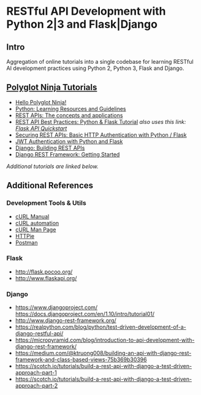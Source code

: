 # RESTful API Development with Python 2|3 and Flask|Django

## Intro

Aggregation of online tutorials into a single codebase for learning RESTful AI development practices using Python 2, Python 3, Flask and Django.

## [Polyglot Ninja Tutorials](http://polyglot.ninja/)

* [Hello Polyglot Ninja!](http://polyglot.ninja/hello-polyglot-ninja/)
* [Python: Learning Resources and Guidelines](http://polyglot.ninja/python-learning-resources-guidelines/)
* [REST APIs: The concepts and applications](http://polyglot.ninja/rest-apis-concepts-applications/)
* [REST API Best Practices: Python & Flask Tutorial](http://polyglot.ninja/rest-api-best-practices-python-flask-tutorial/) _also uses this link: [Flask API Quickstart](http://flask-restful.readthedocs.io/en/0.3.5/quickstart.html)_
* [Securing REST APIs: Basic HTTP Authentication with Python / Flask](http://polyglot.ninja/securing-rest-apis-basic-http-authentication-python-flask/)
* [JWT Authentication with Python and Flask](http://polyglot.ninja/jwt-authentication-python-flask/)
* [Django: Building REST APIs](http://polyglot.ninja/django-building-rest-apis/)
* [Django REST Framework: Getting Started](http://polyglot.ninja/django-rest-framework-getting-started/)

_Additional tutorials are linked below._

## Additional References

### Development Tools & Utils
* [cURL Manual](https://curl.haxx.se/docs/manual.html)
* [cURL automation](https://curl.haxx.se/docs/httpscripting.html)
* [cURL Man Page](https://curl.haxx.se/docs/manpage.html)
* [HTTPie](https://httpie.org/)
* [Postman](https://www.getpostman.com/)

### Flask

* http://flask.pocoo.org/
* http://www.flaskapi.org/

### Django

* https://www.djangoproject.com/
https://docs.djangoproject.com/en/1.10/intro/tutorial01/
* http://www.django-rest-framework.org/
* https://realpython.com/blog/python/test-driven-development-of-a-django-restful-api/
* https://micropyramid.com/blog/introduction-to-api-development-with-django-rest-framework/
* https://medium.com/@ktruong008/building-an-api-with-django-rest-framework-and-class-based-views-75b369b30396
* https://scotch.io/tutorials/build-a-rest-api-with-django-a-test-driven-approach-part-1
* https://scotch.io/tutorials/build-a-rest-api-with-django-a-test-driven-approach-part-2
